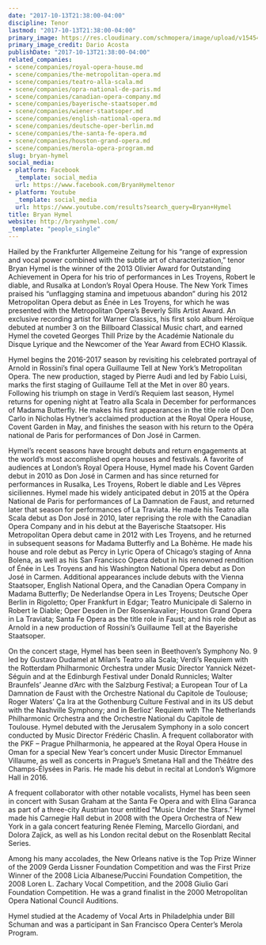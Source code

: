 ```yaml
---
date: "2017-10-13T21:38:00-04:00"
discipline: Tenor
lastmod: "2017-10-13T21:38:00-04:00"
primary_image: https://res.cloudinary.com/schmopera/image/upload/v1545409169/media/webhook-uploads/1507945128421/Bryan_Hymell-5371-2.jpg.jpg
primary_image_credit: Dario Acosta
publishDate: "2017-10-13T21:38:00-04:00"
related_companies:
- scene/companies/royal-opera-house.md
- scene/companies/the-metropolitan-opera.md
- scene/companies/teatro-alla-scala.md
- scene/companies/opra-national-de-paris.md
- scene/companies/canadian-opera-company.md
- scene/companies/bayerische-staatsoper.md
- scene/companies/wiener-staatsoper.md
- scene/companies/english-national-opera.md
- scene/companies/deutsche-oper-berlin.md
- scene/companies/the-santa-fe-opera.md
- scene/companies/houston-grand-opera.md
- scene/companies/merola-opera-program.md
slug: bryan-hymel
social_media:
- platform: Facebook
  _template: social_media
  url: https://www.facebook.com/BryanHymeltenor
- platform: Youtube
  _template: social_media
  url: https://www.youtube.com/results?search_query=Bryan+Hymel
title: Bryan Hymel
website: http://bryanhymel.com/
_template: "people_single"
---
```


Hailed by the Frankfurter Allgemeine Zeitung for his “range of expression and vocal power combined with the subtle art of characterization,” tenor Bryan Hymel is the winner of the 2013 Olivier Award for Outstanding Achievement in Opera for his trio of performances in Les Troyens, Robert le diable, and Rusalka at London’s Royal Opera House. The New York Times praised his “unflagging stamina and impetuous abandon” during his 2012 Metropolitan Opera debut as Énée in Les Troyens, for which he was presented with the Metropolitan Opera’s Beverly Sills Artist Award. An exclusive recording artist for Warner Classics, his first solo album Héroïque debuted at number 3 on the Billboard Classical Music chart, and earned Hymel the coveted Georges Thill Prize by the Académie Nationale du Disque Lyrique and the Newcomer of the Year Award from ECHO Klassik.

Hymel begins the 2016-2017 season by revisiting his celebrated portrayal of Arnold in Rossini’s final opera Guillaume Tell at New York’s Metropolitan Opera. The new production, staged by Pierre Audi and led by Fabio Luisi, marks the first staging of Guillaume Tell at the Met in over 80 years. Following his triumph on stage in Verdi’s Requiem last season, Hymel returns for opening night at Teatro alla Scala in December for performances of Madama Butterfly. He makes his first appearances in the title role of Don Carlo in Nicholas Hytner’s acclaimed production at the Royal Opera House, Covent Garden in May, and finishes the season with his return to the Opéra national de Paris for performances of Don José in Carmen.

Hymel’s recent seasons have brought debuts and return engagements at the world’s most accomplished opera houses and festivals. A favorite of audiences at London’s Royal Opera House, Hymel made his Covent Garden debut in 2010 as Don José in Carmen and has since returned for performances in Rusalka, Les Troyens, Robert le diable and Les Vêpres siciliennes. Hymel made his widely anticipated debut in 2015 at the Opéra National de Paris for performances of La Damnation de Faust, and returned later that season for performances of La Traviata. He made his Teatro alla Scala debut as Don José in 2010, later reprising the role with the Canadian Opera Company and in his debut at the Bayerische Staatsoper. His Metropolitan Opera debut came in 2012 with Les Troyens, and he returned in subsequent seasons for Madama Butterfly and La Bohème. He made his house and role debut as Percy in Lyric Opera of Chicago’s staging of Anna Bolena, as well as his San Francisco Opera debut in his renowned rendition of Énée in Les Troyens and his Washington National Opera debut as Don José in Carmen. Additional appearances include debuts with the Vienna Staatsoper, English National Opera, and the Canadian Opera Company in Madama Butterfly; De Nederlandse Opera in Les Troyens; Deutsche Oper Berlin in Rigoletto; Oper Frankfurt in Edgar; Teatro Municipale di Salerno in Robert le Diable; Oper Desden in Der Rosenkavalier; Houston Grand Opera in La Traviata; Santa Fe Opera as the title role in Faust; and his role debut as Arnold in a new production of Rossini’s Guillaume Tell at the Bayerishe Staatsoper.

On the concert stage, Hymel has been seen in Beethoven’s Symphony No. 9 led by Gustavo Dudamel at Milan’s Teatro alla Scala; Verdi’s Requiem with the Rotterdam Philharmonic Orchestra under Music Director Yannick Nézet-Séguin and at the Edinburgh Festival under Donald Runnicles; Walter Braunfels’ Jeanne d’Arc with the Salzburg Festival; a European Tour of La Damnation de Faust with the Orchestre National du Capitole de Toulouse;  Roger Waters’  Ça Ira at the Gothenburg Culture Festival and in its US debut with the Nashville Symphony; and in Berlioz’ Requiem with The Netherlands Philharmonic Orchestra and the Orchestre National du Capitole de Toulouse. Hymel debuted with the Jerusalem Symphony in a solo concert conducted by Music Director Frédéric Chaslin. A frequent collaborator with the PKF – Prague Philharmonia, he appeared at the Royal Opera House in Oman for a special New Year’s concert under Music Director Emmanuel Villaume, as well as concerts in Prague’s Smetana Hall and the Théâtre des Champs-Élysées in Paris. He made his debut in recital at London’s Wigmore Hall in 2016.

A frequent collaborator with other notable vocalists, Hymel has been seen in concert with Susan Graham at the Santa Fe Opera and with Elina Garanca as part of a three-city Austrian tour entitled “Music Under the Stars.” Hymel made his Carnegie Hall debut in 2008 with the Opera Orchestra of New York in a gala concert featuring Renée Fleming, Marcello Giordani, and Dolora Zajick, as well as his London recital debut on the Rosenblatt Recital Series.

Among his many accolades, the New Orleans native is the Top Prize Winner of the 2009 Gerda Lissner Foundation Competition and was the First Prize Winner of the 2008 Licia Albanese/Puccini Foundation Competition, the 2008 Loren L. Zachary Vocal Competition, and the 2008 Giulio Gari Foundation Competition.  He was a grand finalist in the 2000 Metropolitan Opera National Council Auditions.

Hymel studied at the Academy of Vocal Arts in Philadelphia under Bill Schuman and was a participant in San Francisco Opera Center’s Merola Program.
